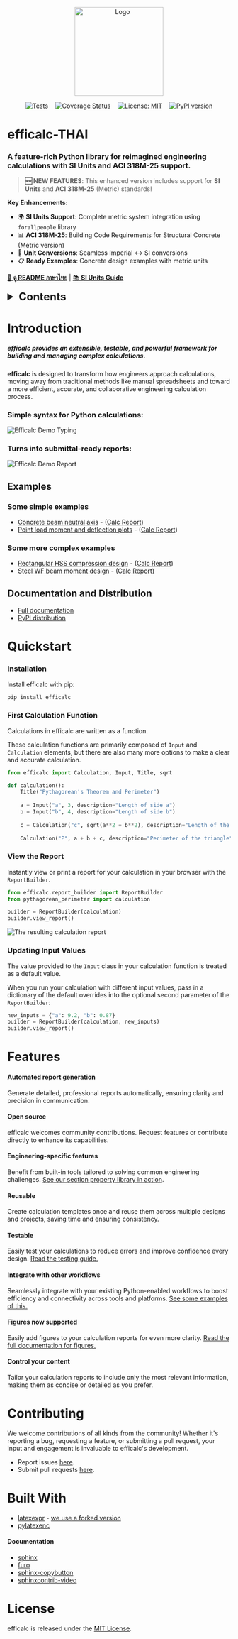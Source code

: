 <p align="center">
  <img src="https://github.com/youandvern/efficalc/raw/main/docs_src/efficalc.png" alt="Logo" width="200"/>
</p>

<p align="center">
  <a href="https://github.com/youandvern/efficalc/actions/workflows/tests.yml"><img alt="Tests" src="https://github.com/youandvern/efficalc/actions/workflows/tests.yml/badge.svg"></a>&nbsp;&nbsp;&nbsp;
  <a href="https://coveralls.io/github/youandvern/efficalc?branch=main"><img alt="Coverage Status" src="https://coveralls.io/repos/github/youandvern/efficalc/badge.svg?branch=main&v=1.2.2"></a>&nbsp;&nbsp;&nbsp;
  <a href="https://github.com/youandvern/efficalc/blob/main/LICENSE"><img alt="License: MIT" src="https://img.shields.io/badge/License-MIT-yellow.svg"></a>&nbsp;&nbsp;&nbsp;
  <a href="https://badge.fury.io/py/efficalc"><img alt="PyPI version" src="https://badge.fury.io/py/efficalc.svg?version=1.2.2"></a>
</p>


# efficalc-THAI

### A feature-rich Python library for reimagined engineering calculations with SI Units and ACI 318M-25 support.

> **🆕 NEW FEATURES**: This enhanced version includes support for **SI Units** and **ACI 318M-25** (Metric) standards!

**Key Enhancements:**
- 🌍 **SI Units Support**: Complete metric system integration using `forallpeople` library
- 📊 **ACI 318M-25**: Building Code Requirements for Structural Concrete (Metric version)
- 🔄 **Unit Conversions**: Seamless Imperial ↔ SI conversions
- 📋 **Ready Examples**: Concrete design examples with metric units

[📖 **ดู README ภาษาไทย**](README_THAI.md) | [📚 **SI Units Guide**](SI_UNITS_GUIDE.md)

<!-- TABLE OF CONTENTS -->
<details>
  <summary style="font-size:1.5rem;"><b>Contents</b></summary>
  <ul>
    <li><a href="#introduction">Introduction</a><ul>
        <li><a href="#examples">Examples</a></li>
        <li><a href="#documentation-and-distribution">Documentation</a></li></ul></li>
    <li><a href="#quickstart">Quickstart</a><ul>
        <li><a href="#installation">Installation</a></li>
        <li><a href="#first-calculation-function">First Calculation</a></li>
        <li><a href="#view-the-report">View Report</a></li></ul></li>
    <li><a href="#features">Features</a></li>
  </ul>
</details>


# Introduction

##### efficalc provides an extensible, testable, and powerful framework for building and managing complex calculations.

**efficalc** is designed to transform how engineers approach calculations, moving away from traditional methods like manual spreadsheets and toward a more efficient, accurate, and collaborative engineering calculation process.

### Simple syntax for Python calculations:

![Efficalc Demo Typing](https://github.com/youandvern/efficalc/raw/main/docs_src/_static/efficalc_basic_demo_typing.jpg?raw=true)

### Turns into submittal-ready reports:

![Efficalc Demo Report](https://github.com/youandvern/efficalc/raw/main/docs_src/_static/efficalc_basic_demo2.png?raw=true)


## Examples

### Some simple examples
- [Concrete beam neutral axis](https://github.com/youandvern/efficalc/tree/main/examples/concrete_beam_neutral_axis.py) - ([Calc Report](https://github.com/youandvern/efficalc/tree/main/examples/concrete_beam_neutral_axis.pdf))
- [Point load moment and deflection plots](https://github.com/youandvern/efficalc/tree/main/examples/point_load_beam_moment_and_deflection.py) - ([Calc Report](https://github.com/youandvern/efficalc/tree/main/examples/point_load_beam_moment_and_deflection.pdf))

### Some more complex examples
- [Rectangular HSS compression design](https://github.com/youandvern/efficalc/tree/main/examples/rectangular_hss_compression_design.py) - ([Calc Report](https://github.com/youandvern/efficalc/tree/main/examples/rectangular_hss_compression_design.pdf))
- [Steel WF beam moment design](https://github.com/youandvern/efficalc/tree/main/examples/steel_beam_moment_strength.py) - ([Calc Report](https://github.com/youandvern/efficalc/tree/main/examples/steel_beam_moment_strength.pdf))

## Documentation and Distribution

- [Full documentation](https://youandvern.github.io/efficalc)
- [PyPI distribution](https://pypi.org/project/efficalc/)



# Quickstart

### Installation

Install efficalc with pip:

```bash
pip install efficalc
```

### First Calculation Function

Calculations in efficalc are written as a function. 

These calculation functions are primarily composed of `Input` and `Calculation` elements, but there are also many more options to make a clear and accurate calculation.

```python
from efficalc import Calculation, Input, Title, sqrt

def calculation():
    Title("Pythagorean's Theorem and Perimeter")
    
    a = Input("a", 3, description="Length of side a")
    b = Input("b", 4, description="Length of side b")
    
    c = Calculation("c", sqrt(a**2 + b**2), description="Length of the hypotenuse")
    
    Calculation("P", a + b + c, description="Perimeter of the triangle")
```

### View the Report

Instantly view or print a report for your calculation in your browser with the `ReportBuilder`.

```python
from efficalc.report_builder import ReportBuilder
from pythagorean_perimeter import calculation

builder = ReportBuilder(calculation)
builder.view_report()
```

![The resulting calculation report](https://github.com/youandvern/efficalc/raw/main/docs_src/_static/pythagorean_default.png)


### Updating Input Values

The value provided to the `Input` class in your calculation function is treated as a default value. 

When you run your calculation with different input values, pass in a dictionary of the default overrides into the optional second parameter of the `ReportBuilder`:


```python
new_inputs = {"a": 9.2, "b": 0.87}
builder = ReportBuilder(calculation, new_inputs)
builder.view_report()
```


# Features


#### Automated report generation
Generate detailed, professional reports automatically, ensuring clarity and precision in communication.

#### Open source
efficalc welcomes community contributions. Request features or contribute directly to enhance its capabilities.

#### Engineering-specific features
Benefit from built-in tools tailored to solving common engineering challenges. [See our section property library in action](https://github.com/youandvern/efficalc/blob/main/examples/advanced/steel_beam_moment_strength.py#L53).

#### Reusable
Create calculation templates once and reuse them across multiple designs and projects, saving time and ensuring consistency.

#### Testable
Easily test your calculations to reduce errors and improve confidence every design. [Read the testing guide.](https://youandvern.github.io/efficalc/testing.html)

#### Integrate with other workflows
Seamlessly integrate with your existing Python-enabled workflows to boost efficiency and connectivity across tools and platforms. [See some examples of this.](https://youandvern.github.io/efficalc/integration.html)

#### Figures now supported
Easily add figures to your calculation reports for even more clarity. [Read the full documentation for figures.](https://youandvern.github.io/efficalc/figures.html)

#### Control your content
Tailor your calculation reports to include only the most relevant information, making them as concise or detailed as you prefer.

# Contributing

We welcome contributions of all kinds from the community! Whether it's reporting a bug, requesting a feature, or submitting a pull request, your input and engagement is invaluable to efficalc's development.

- Report issues [here](https://github.com/youandvern/efficalc/issues).
- Submit pull requests [here](https://github.com/youandvern/efficalc/pulls).

# Built With

* [latexexpr](https://github.com/kajusK/latexexpr) - [we use a forked version](https://github.com/youandvern/latexexpr_efficalc)
* [pylatexenc](https://github.com/phfaist/pylatexenc)

#### Documentation

* [sphinx](https://www.sphinx-doc.org/en/master/)
* [furo](https://github.com/pradyunsg/furo/)
* [sphinx-copybutton](https://github.com/executablebooks/sphinx-copybutton)
* [sphinxcontrib-video](https://github.com/sphinx-contrib/video)

# License

efficalc is released under the [MIT License](https://github.com/youandvern/efficalc/tree/main/LICENSE).

